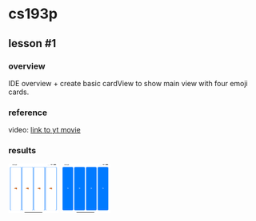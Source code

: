 # cs193p

## lesson #1
### overview
IDE overview + create basic cardView to show main view with four emoji cards.
### reference
video: [link to yt movie](https://youtu.be/jbtqIBpUG7g)
### results
<img src="https://github.com/szymontrombik/cs193p/blob/main/images/cardGame0101_faceUp.png" width="100" height="100">
<img src="https://github.com/szymontrombik/cs193p/blob/main/images/cardGame0102_faceDown.png" width="100" height="100">
